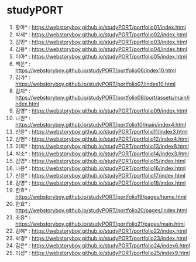 # studyPORT

01. 황아* : https://webstoryboy.github.io/studyPORT/portfolio01/index.html <br>
02. 박세* : https://webstoryboy.github.io/studyPORT/portfolio02/index.html <br>
03. 김민* : https://webstoryboy.github.io/studyPORT/portfolio03/index.html <br>
04. 김용* : https://webstoryboy.github.io/studyPORT/portfolio04/index.html <br>
05. 이아* : https://webstoryboy.github.io/studyPORT/portfolio05/index.html <br>
06. 백은* : https://webstoryboy.github.io/studyPORT/portfolio06/index10.html <br>
07. 김가* : https://webstoryboy.github.io/studyPORT/portfolio07/index10.html <br>
08. 김지* : https://webstoryboy.github.io/studyPORT/portfolio08/port/assets/main/index.html <br>
09. 김영* : https://webstoryboy.github.io/studyPORT/portfolio09/index.html <br>
10. 나원* : https://webstoryboy.github.io/studyPORT/portfolio10/main/index4.html <br>
11. 신윤* : https://webstoryboy.github.io/studyPORT/portfolio11/index3.html <br>
12. 신현* : https://webstoryboy.github.io/studyPORT/portfolio12/index4.html <br>
13. 이희* : https://webstoryboy.github.io/studyPORT/portfolio13/index8.html <br>
14. 박소* : https://webstoryboy.github.io/studyPORT/portfolio14/index3.html <br>
15. 김영* : https://webstoryboy.github.io/studyPORT/portfolio15/index.html <br>
16. 나윤* : https://webstoryboy.github.io/studyPORT/portfolio16/index.html <br>
17. 신윤* : https://webstoryboy.github.io/studyPORT/portfolio17/index.html <br>
18. 김영* : https://webstoryboy.github.io/studyPORT/portfolio18/index.html <br>
19. 한효* : https://webstoryboy.github.io/studyPORT/portfolio19/pages/home.html <br>
20. 한효* : https://webstoryboy.github.io/studyPORT/portfolio20/pages/index.html <br>
21. 조유* : https://webstoryboy.github.io/studyPORT/portfolio21/pages/main.html <br>
22. 김혜* : https://webstoryboy.github.io/studyPORT/portfolio22/index.html <br>
23. 박경* : https://webstoryboy.github.io/studyPORT/portfolio23/index.html <br>
24. 김은* : https://webstoryboy.github.io/studyPORT/portfolio24/index6.html <br>
25. 이성* : https://webstoryboy.github.io/studyPORT/portfolio25/index9.html <br>
